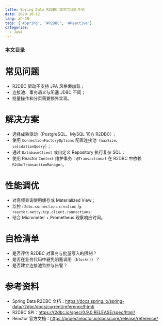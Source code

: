 ```yaml
---
title: Spring Data R2DBC 踩坑与优化手记
date: 2020-10-12
lang: zh-CN
tags: ['#Spring', '#R2DBC', '#Reactive']
categories:
  - Java
---
```


### 本文目录
<!-- toc -->

# 常见问题
- R2DBC 驱动不支持 JPA 风格懒加载；
- 连接池、事务语义与阻塞 JDBC 不同；
- 批量操作和分页需要额外实现。

# 解决方案
- 选择成熟驱动（PostgreSQL、MySQL 官方 R2DBC）；
- 使用 `ConnectionFactoryOptions` 配置连接池（`maxSize`、`validationQuery`）；
- 通过 `DatabaseClient` 或自定义 Repository 执行复杂 SQL；
- 使用 Reactor `Context` 维护事务：`@Transactional` 在 R2DBC 中依赖 `R2dbcTransactionManager`。

# 性能调优
- 对高频查询使用缓存或 Materialized View；
- 监控 `r2dbc.connection.creation` 与 `reactor.netty.tcp.client.connections`; 
- 结合 Micrometer + Prometheus 观察响应时间。

# 自检清单
- 是否评估 R2DBC 对事务与批量写入的限制？
- 是否在业务代码中避免阻塞调用（`block()`）？
- 是否建立连接池监控与告警？

# 参考资料
- Spring Data R2DBC 文档：https://docs.spring.io/spring-data/r2dbc/docs/current/reference/html/
- R2DBC SPI：https://r2dbc.io/spec/0.9.0.RELEASE/spec/html/
- Reactor 官方文档：https://projectreactor.io/docs/core/release/reference/
